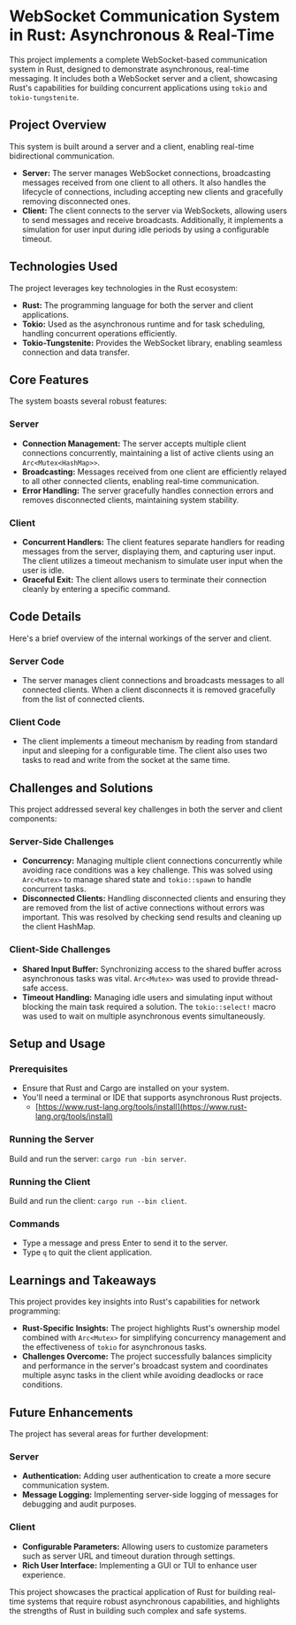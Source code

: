 # WebSocket Communication System in Rust: Asynchronous & Real-Time

This project implements a complete WebSocket-based communication system in Rust, designed to demonstrate asynchronous, real-time messaging. It includes both a WebSocket server and a client, showcasing Rust's capabilities for building concurrent applications using `tokio` and `tokio-tungstenite`.

## Project Overview

This system is built around a server and a client, enabling real-time bidirectional communication.

*   **Server:** The server manages WebSocket connections, broadcasting messages received from one client to all others. It also handles the lifecycle of connections, including accepting new clients and gracefully removing disconnected ones.
*   **Client:** The client connects to the server via WebSockets, allowing users to send messages and receive broadcasts. Additionally, it implements a simulation for user input during idle periods by using a configurable timeout.

## Technologies Used

The project leverages key technologies in the Rust ecosystem:

*   **Rust:** The programming language for both the server and client applications.
*   **Tokio:** Used as the asynchronous runtime and for task scheduling, handling concurrent operations efficiently.
*   **Tokio-Tungstenite:** Provides the WebSocket library, enabling seamless connection and data transfer.

## Core Features

The system boasts several robust features:

### Server

*   **Connection Management:** The server accepts multiple client connections concurrently, maintaining a list of active clients using an `Arc<Mutex<HashMap>>`.
*   **Broadcasting:** Messages received from one client are efficiently relayed to all other connected clients, enabling real-time communication.
*   **Error Handling:** The server gracefully handles connection errors and removes disconnected clients, maintaining system stability.

### Client

*   **Concurrent Handlers:** The client features separate handlers for reading messages from the server, displaying them, and capturing user input. The client utilizes a timeout mechanism to simulate user input when the user is idle.
*   **Graceful Exit:** The client allows users to terminate their connection cleanly by entering a specific command.

## Code Details

Here's a brief overview of the internal workings of the server and client.

### Server Code

*   The server manages client connections and broadcasts messages to all connected clients. When a client disconnects it is removed gracefully from the list of connected clients.

### Client Code

*   The client implements a timeout mechanism by reading from standard input and sleeping for a configurable time. The client also uses two tasks to read and write from the socket at the same time.

## Challenges and Solutions

This project addressed several key challenges in both the server and client components:

### Server-Side Challenges

*   **Concurrency:** Managing multiple client connections concurrently while avoiding race conditions was a key challenge. This was solved using `Arc<Mutex>` to manage shared state and `tokio::spawn` to handle concurrent tasks.
*   **Disconnected Clients:** Handling disconnected clients and ensuring they are removed from the list of active connections without errors was important. This was resolved by checking send results and cleaning up the client HashMap.

### Client-Side Challenges

*   **Shared Input Buffer:** Synchronizing access to the shared buffer across asynchronous tasks was vital. `Arc<Mutex>` was used to provide thread-safe access.
*   **Timeout Handling:** Managing idle users and simulating input without blocking the main task required a solution. The `tokio::select!` macro was used to wait on multiple asynchronous events simultaneously.

## Setup and Usage

### Prerequisites

*   Ensure that Rust and Cargo are installed on your system.
*   You'll need a terminal or IDE that supports asynchronous Rust projects.
    *    [https://www.rust-lang.org/tools/install](https://www.rust-lang.org/tools/install)

### Running the Server
 Build and run the server: `cargo run -bin server`.

### Running the Client
 Build and run the client: `cargo run --bin client`.

### Commands

*   Type a message and press Enter to send it to the server.
*   Type `q` to quit the client application.

## Learnings and Takeaways

This project provides key insights into Rust's capabilities for network programming:

*   **Rust-Specific Insights:** The project highlights Rust's ownership model combined with `Arc<Mutex>` for simplifying concurrency management and the effectiveness of `tokio` for asynchronous tasks.
*   **Challenges Overcome:** The project successfully balances simplicity and performance in the server's broadcast system and coordinates multiple async tasks in the client while avoiding deadlocks or race conditions.

## Future Enhancements

The project has several areas for further development:

### Server

*   **Authentication:** Adding user authentication to create a more secure communication system.
*   **Message Logging:** Implementing server-side logging of messages for debugging and audit purposes.

### Client

*   **Configurable Parameters:** Allowing users to customize parameters such as server URL and timeout duration through settings.
*   **Rich User Interface:** Implementing a GUI or TUI to enhance user experience.

This project showcases the practical application of Rust for building real-time systems that require robust asynchronous capabilities, and highlights the strengths of Rust in building such complex and safe systems.
